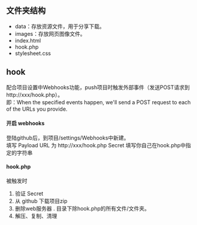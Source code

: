 <!--
 * @Author: hhan
 * @Date: 2025-04-29 21:22:44
 * @LastEditTime: 2025-04-29 21:38:01
 * @Description: 自述文件
-->
## 文件夹结构
- data：存放资源文件，用于分享下载。
- images：存放网页图像文件。
- index.html
- hook.php
- stylesheet.css

## hook

配合项目设置中Webhooks功能，push项目时触发外部事件（发送POST请求到 http://xxx/hook.php）。  
即：When the specified events happen, we'll send a POST request to each of the URLs you provide.  

#### 开启 webhooks

登陆github后，到项目/settings/Webhooks中新建。  
填写 Payload URL 为 http://xxx/hook.php 
Secret 填写你自己在hook.php中指定的字符串

#### hook.php
被触发时  
1. 验证 Secret  
2. 从 github 下载项目zip
3. 删除web服务器 . 目录下除hook.php的所有文件/文件夹。
4. 解压、复制、清理